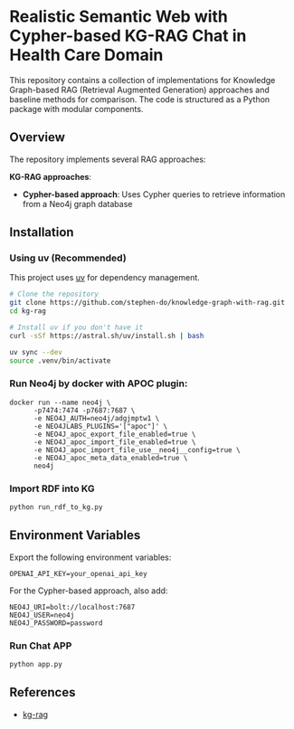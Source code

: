 # Realistic Semantic Web with Cypher-based KG-RAG Chat in Health Care Domain

This repository contains a collection of implementations for Knowledge Graph-based RAG (Retrieval Augmented Generation) approaches and baseline methods for comparison. The code is structured as a Python package with modular components.

## Overview

The repository implements several RAG approaches:

**KG-RAG approaches**:
   - **Cypher-based approach**: Uses Cypher queries to retrieve information from a Neo4j graph database
## Installation

### Using uv (Recommended)

This project uses [uv](https://github.com/astral-sh/uv) for dependency management.

```bash
# Clone the repository
git clone https://github.com/stephen-do/knowledge-graph-with-rag.git
cd kg-rag

# Install uv if you don't have it
curl -sSf https://astral.sh/uv/install.sh | bash

uv sync --dev
source .venv/bin/activate
```
### Run Neo4j by docker with APOC plugin:
```    
docker run --name neo4j \
      -p7474:7474 -p7687:7687 \
      -e NEO4J_AUTH=neo4j/adgjmptw1 \
      -e NEO4JLABS_PLUGINS='["apoc"]' \
      -e NEO4J_apoc_export_file_enabled=true \
      -e NEO4J_apoc_import_file_enabled=true \
      -e NEO4J_apoc_import_file_use__neo4j__config=true \
      -e NEO4J_apoc_meta_data_enabled=true \
      neo4j
```
### Import RDF into KG
```bash
python run_rdf_to_kg.py 
```
## Environment Variables

Export the following environment variables:

```
OPENAI_API_KEY=your_openai_api_key
```

For the Cypher-based approach, also add:

```
NEO4J_URI=bolt://localhost:7687
NEO4J_USER=neo4j
NEO4J_PASSWORD=password
```

### Run Chat APP
```bash
python app.py
```

## References

- [kg-rag](https://github.com/VectorInstitute/kg-rag)